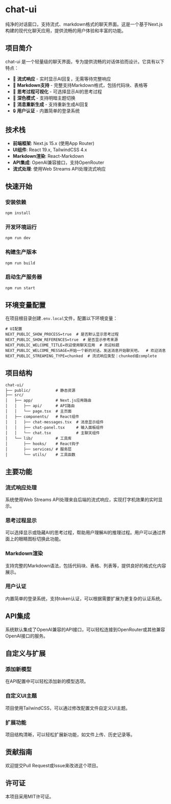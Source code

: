 


          
# chat-ui

纯净的对话窗口，支持流式、markdown格式的聊天界面。这是一个基于Next.js构建的现代化聊天应用，提供流畅的用户体验和丰富的功能。

## 项目简介

chat-ui 是一个轻量级的聊天界面，专为提供流畅的对话体验而设计。它具有以下特点：

- 🚀 **流式响应** - 实时显示AI回复，无需等待完整响应
- 📝 **Markdown支持** - 完整支持Markdown格式，包括代码块、表格等
- 🧠 **思考过程可视化** - 可选择显示AI的思考过程
- 🌙 **深色模式** - 支持明暗主题切换
- 🔄 **消息重新生成** - 支持重新生成AI回复
- 🔒 **用户认证** - 内置简单的登录系统

## 技术栈

- **前端框架**: Next.js 15.x (使用App Router)
- **UI组件**: React 19.x, TailwindCSS 4.x
- **Markdown渲染**: React-Markdown
- **API集成**: OpenAI兼容接口，支持OpenRouter
- **流式处理**: 使用Web Streams API处理流式响应

## 快速开始

### 安装依赖

```bash
npm install
```

### 开发环境运行

```bash
npm run dev
```

### 构建生产版本

```bash
npm run build
```

### 启动生产服务器

```bash
npm run start
```

## 环境变量配置

在项目根目录创建`.env.local`文件，配置以下环境变量：

```
# UI配置
NEXT_PUBLIC_SHOW_PROCESS=true  # 是否默认显示思考过程
NEXT_PUBLIC_SHOW_REFERENCES=true  # 是否显示参考来源
NEXT_PUBLIC_WELCOME_TITLE=欢迎使用聊天应用  # 欢迎标题
NEXT_PUBLIC_WELCOME_MESSAGE=开始一个新的对话，发送消息开始聊天吧。  # 欢迎消息
NEXT_PUBLIC_STREAMING_TYPE=chunked  # 流式响应类型：chunked或complete
```

## 项目结构

```
chat-ui/
├── public/           # 静态资源
├── src/
│   ├── app/          # Next.js应用路由
│   │   ├── api/      # API路由
│   │   └── page.tsx  # 主页面
│   ├── components/   # React组件
│   │   ├── chat-messages.tsx  # 消息显示组件
│   │   ├── chat-panel.tsx     # 输入面板组件
│   │   └── chat.tsx           # 主聊天组件
│   └── lib/          # 工具库
│       ├── hooks/    # React钩子
│       ├── services/ # 服务层
│       └── utils/    # 工具函数
```

## 主要功能

### 流式响应处理

系统使用Web Streams API处理来自后端的流式响应，实现打字机效果的实时显示。

### 思考过程显示

可以选择显示或隐藏AI的思考过程，帮助用户理解AI的推理过程。用户可以通过界面上的眼睛图标切换此功能。

### Markdown渲染

支持完整的Markdown语法，包括代码块、表格、列表等，提供良好的格式化内容展示。

### 用户认证

内置简单的登录系统，支持token认证，可以根据需要扩展为更复杂的认证系统。

## API集成

系统默认集成了OpenAI兼容的API接口，可以轻松连接到OpenRouter或其他兼容OpenAI接口的服务。

## 自定义与扩展

### 添加新模型

在API配置中可以轻松添加新的模型选项。

### 自定义UI主题

项目使用TailwindCSS，可以通过修改配置文件自定义UI主题。

### 扩展功能

项目结构清晰，可以轻松扩展新功能，如文件上传、历史记录等。

## 贡献指南

欢迎提交Pull Request或Issue来改进这个项目。

## 许可证

本项目采用MIT许可证。
